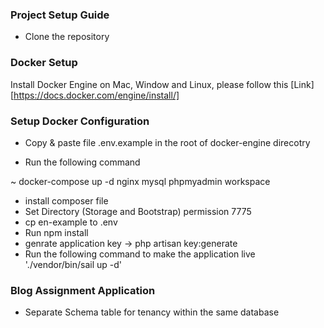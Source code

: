 ### Project Setup Guide

- Clone the repository

### Docker Setup 

Install Docker Engine on Mac, Window and Linux, please follow this [Link][https://docs.docker.com/engine/install/]

### Setup Docker Configuration

- Copy & paste file .env.example in the root of docker-engine direcotry

- Run the following command

~ docker-compose up -d nginx mysql phpmyadmin workspace



- install composer file
- Set Directory (Storage and Bootstrap) permission 7775
- cp en-example to .env
- Run npm install
- genrate application key -> php artisan key:generate
- Run the following command to make the application live './vendor/bin/sail up -d'


### Blog Assignment Application

- Separate Schema table for tenancy within the same database
  

